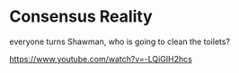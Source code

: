 # Consensus Reality

everyone turns Shawman, who is going to clean the toilets?

https://www.youtube.com/watch?v=-LQiGIH2hcs

